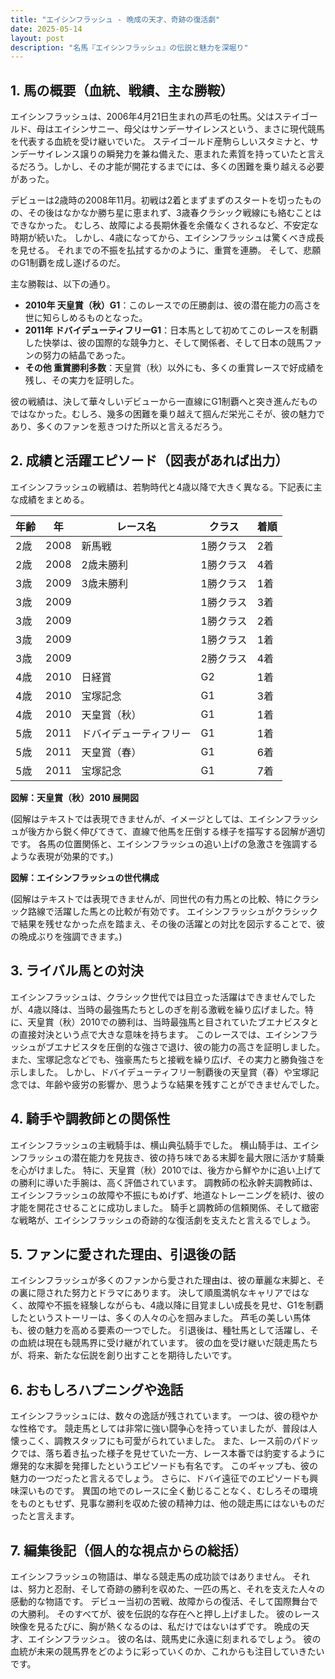 ```yaml
---
title: "エイシンフラッシュ - 晩成の天才、奇跡の復活劇"
date: 2025-05-14
layout: post
description: "名馬『エイシンフラッシュ』の伝説と魅力を深堀り"
---
```


## 1. 馬の概要（血統、戦績、主な勝鞍）

エイシンフラッシュは、2006年4月21日生まれの芦毛の牡馬。父はステイゴールド、母はエイシンサニー、母父はサンデーサイレンスという、まさに現代競馬を代表する血統を受け継いでいた。  ステイゴールド産駒らしいスタミナと、サンデーサイレンス譲りの瞬発力を兼ね備えた、恵まれた素質を持っていたと言えるだろう。しかし、その才能が開花するまでには、多くの困難を乗り越える必要があった。

デビューは2歳時の2008年11月。初戦は2着とまずまずのスタートを切ったものの、その後はなかなか勝ち星に恵まれず、3歳春クラシック戦線にも絡むことはできなかった。  むしろ、故障による長期休養を余儀なくされるなど、不安定な時期が続いた。  しかし、4歳になってから、エイシンフラッシュは驚くべき成長を見せる。  それまでの不振を払拭するかのように、重賞を連勝。  そして、悲願のG1制覇を成し遂げるのだ。

主な勝鞍は、以下の通り。

* **2010年 天皇賞（秋）G1**：このレースでの圧勝劇は、彼の潜在能力の高さを世に知らしめるものとなった。
* **2011年 ドバイデューティフリーG1**：日本馬として初めてこのレースを制覇した快挙は、彼の国際的な競争力と、そして関係者、そして日本の競馬ファンの努力の結晶であった。
* **その他 重賞勝利多数**：天皇賞（秋）以外にも、多くの重賞レースで好成績を残し、その実力を証明した。

彼の戦績は、決して華々しいデビューから一直線にG1制覇へと突き進んだものではなかった。むしろ、幾多の困難を乗り越えて掴んだ栄光こそが、彼の魅力であり、多くのファンを惹きつけた所以と言えるだろう。


## 2. 成績と活躍エピソード（図表があれば出力）

エイシンフラッシュの戦績は、若駒時代と4歳以降で大きく異なる。下記表に主な成績をまとめる。

| 年齢 | 年 | レース名 | クラス | 着順 |
|---|---|---|---|---|
| 2歳 | 2008 | 新馬戦 | 1勝クラス | 2着 |
| 2歳 | 2008 | 2歳未勝利 | 1勝クラス | 4着 |
| 3歳 | 2009 | 3歳未勝利 | 1勝クラス | 1着 |
| 3歳 | 2009 |  | 1勝クラス | 3着 |
| 3歳 | 2009 |  | 1勝クラス | 2着 |
| 3歳 | 2009 |  | 1勝クラス | 1着 |
| 3歳 | 2009 |  | 2勝クラス | 4着 |
| 4歳 | 2010 | 日経賞 | G2 | 1着 |
| 4歳 | 2010 |  宝塚記念 | G1 | 3着 |
| 4歳 | 2010 | 天皇賞（秋） | G1 | 1着 |
| 5歳 | 2011 | ドバイデューティフリー | G1 | 1着 |
| 5歳 | 2011 |  天皇賞（春） | G1 | 6着 |
| 5歳 | 2011 | 宝塚記念 | G1 | 7着 |


**図解：天皇賞（秋）2010 展開図**

(図解はテキストでは表現できませんが、イメージとしては、エイシンフラッシュが後方から鋭く伸びてきて、直線で他馬を圧倒する様子を描写する図解が適切です。  各馬の位置関係と、エイシンフラッシュの追い上げの急激さを強調するような表現が効果的です。)


**図解：エイシンフラッシュの世代構成**

(図解はテキストでは表現できませんが、同世代の有力馬との比較、特にクラシック路線で活躍した馬との比較が有効です。  エイシンフラッシュがクラシックで結果を残せなかった点を踏まえ、その後の活躍との対比を図示することで、彼の晩成ぶりを強調できます。)


## 3. ライバル馬との対決

エイシンフラッシュは、クラシック世代では目立った活躍はできませんでしたが、4歳以降は、当時の最強馬たちとしのぎを削る激戦を繰り広げました。特に、天皇賞（秋）2010での勝利は、当時最強馬と目されていたブエナビスタとの直接対決という点で大きな意味を持ちます。  このレースでは、エイシンフラッシュがブエナビスタを圧倒的な強さで退け、彼の能力の高さを証明しました。  また、宝塚記念などでも、強豪馬たちと接戦を繰り広げ、その実力と勝負強さを示しました。  しかし、ドバイデューティフリー制覇後の天皇賞（春）や宝塚記念では、年齢や疲労の影響か、思うような結果を残すことができませんでした。


## 4. 騎手や調教師との関係性

エイシンフラッシュの主戦騎手は、横山典弘騎手でした。  横山騎手は、エイシンフラッシュの潜在能力を見抜き、彼の持ち味である末脚を最大限に活かす騎乗を心がけました。  特に、天皇賞（秋）2010では、後方から鮮やかに追い上げての勝利に導いた手腕は、高く評価されています。  調教師の松永幹夫調教師は、エイシンフラッシュの故障や不振にもめげず、地道なトレーニングを続け、彼の才能を開花させることに成功しました。  騎手と調教師の信頼関係、そして緻密な戦略が、エイシンフラッシュの奇跡的な復活劇を支えたと言えるでしょう。


## 5. ファンに愛された理由、引退後の話

エイシンフラッシュが多くのファンから愛された理由は、彼の華麗な末脚と、その裏に隠された努力とドラマにあります。  決して順風満帆なキャリアではなく、故障や不振を経験しながらも、4歳以降に目覚ましい成長を見せ、G1を制覇したというストーリーは、多くの人々の心を掴みました。  芦毛の美しい馬体も、彼の魅力を高める要素の一つでした。  引退後は、種牡馬として活躍し、その血統は現在も競馬界に受け継がれています。  彼の血を受け継いだ競走馬たちが、将来、新たな伝説を創り出すことを期待したいです。


## 6. おもしろハプニングや逸話

エイシンフラッシュには、数々の逸話が残されています。  一つは、彼の穏やかな性格です。  競走馬としては非常に強い闘争心を持っていましたが、普段は人懐っこく、調教スタッフにも可愛がられていました。  また、レース前のパドックでは、落ち着き払った様子を見せていた一方、レース本番では豹変するように爆発的な末脚を発揮したというエピソードも有名です。  このギャップも、彼の魅力の一つだったと言えるでしょう。  さらに、ドバイ遠征でのエピソードも興味深いものです。  異国の地でのレースに全く動じることなく、むしろその環境をものともせず、見事な勝利を収めた彼の精神力は、他の競走馬にはないものだったと言えます。


## 7. 編集後記（個人的な視点からの総括）

エイシンフラッシュの物語は、単なる競走馬の成功談ではありません。  それは、努力と忍耐、そして奇跡の勝利を収めた、一匹の馬と、それを支えた人々の感動的な物語です。  デビュー当初の苦戦、故障からの復活、そして国際舞台での大勝利。  そのすべてが、彼を伝説的な存在へと押し上げました。  彼のレース映像を見るたびに、胸が熱くなるのは、私だけではないはずです。  晩成の天才、エイシンフラッシュ。  彼の名は、競馬史に永遠に刻まれるでしょう。  彼の血統が未来の競馬界をどのように彩っていくのか、これからも注目していきたいです。
